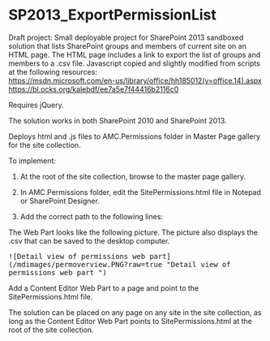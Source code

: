 

# SP2013_ExportPermissionList
Draft project: Small deployable project for SharePoint 2013 sandboxed solution that lists SharePoint groups and members of current site on an HTML page. 
The HTML page includes a link to export the list of groups and members to a .csv file. Javascript copied and slightly modified from scripts at the following resources:<br>
https://msdn.microsoft.com/en-us/library/office/hh185012(v=office.14).aspx <br>
https://bl.ocks.org/kalebdf/ee7a5e7f44416b2116c0

Requires jQuery.

The solution works in both SharePoint 2010 and SharePoint 2013. 

Deploys html and .js files to AMC.Permissions folder in Master Page gallery for the site collection. 

To implement:

1. At the root of the site collection, browse to the master page gallery. 

2. In AMC.Permissions folder, edit the SitePermissions.html file in Notepad or SharePoint Designer. 

3. Add the correct path to the following lines:

<link rel="stylesheet" type="text/css" href="http://mydomain/sites/mysite/_catalogs/masterpage/AMC.permissions/css/permissionslist.css"><script language="javascript" src="http://mydomain/sites/mysite/_catalogs/masterpage/AMC.permissions/js/jquery-1.11.2.min" type="text/javascript"></script>
<script language="javascript" src="http://mydomain/sites/mysite/_catalogs/masterpage/AMC.permissions/js/SitePermissions.js" type="text/javascript"></script>

The Web Part looks like the following picture. The picture also displays the .csv that can be saved to the desktop computer.

<kbd>
![Detail view of permissions web part](/mdimages/permoverview.PNG?raw=true "Detail view of permissions web part
")
</kbd>

Add a Content Editor Web Part to a page and point to the SitePermissions.html file.

The solution can be placed on any page on any site in the site collection, as long as the Content Editor Web Part points to SitePermissions.html at the root of the site collection.
